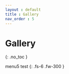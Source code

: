 ```yaml
---
layout : default
title : Gallery
nav_order : 5
---
```


# Gallery
{: .no_toc }

menu5 test
{: .fs-6 .fw-300 }
